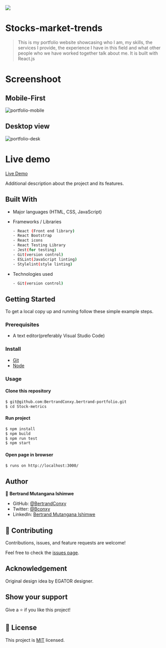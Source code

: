 ![](https://img.shields.io/badge/Portfolio-blue)

# Stocks-market-trends
> This is my portfolio website showcasing who I am, my skills, the services I provide, the  experience I have in this field and what other people who we have worked together talk about me. It is built with React.js

# Screenshoot

## Mobile-First
![portfolio-mobile](https://user-images.githubusercontent.com/90222110/159469034-5d0b1854-2155-449a-be58-1aeb6abf47be.png)


## Desktop view

![portfolio-desk](https://user-images.githubusercontent.com/90222110/159469025-640252c1-1814-42ac-b2a5-303ae91c99ea.png)


# Live demo
[Live Demo](https://bertrandmutangana.netlify.app/)


Additional description about the project and its features.

## Built With

- Major languages (HTML, CSS, JavaScript)

- Frameworks / Libraries
  ```bash
  - React (Front end library)
  - React Bootstrap
  - React icons
  - React Testing Library
  - Jest(for testing)
  - Git(version control)
  - ESLint(JavaScript linting)
  - Stylelint(style linting)
  ```

- Technologies used 
  
  ``` bash
  - Git(version control)
  ```


## Getting Started

To get a local copy up and running follow these simple example steps.

### Prerequisites
 - A text editor(preferably Visual Studio Code)

### Install
  -  [Git](https://git-scm.com/downloads)
  -  [Node](https://nodejs.org/en/download/)

### Usage
#### Clone this repository

```bash
$ git@github.com:BertrandConxy.bertrand-portfolio.git
$ cd Stock-metrics
```
#### Run project

```bash
$ npm install
$ npm build
$ npm run test
$ npm start
```

#### Open page in browser
```bash
$ runs on http://localhost:3000/
```

## Author

👤 **Bertrand Mutangana Ishimwe**

- GitHub: [@BertrandConxy](https://github.com/BertrandConxy)
- Twitter: [@Bconxy](https://twitter.com/BertrandMutanga)
- LinkedIn: [Bertrand Mutangana Ishimwe](https://www.linkedin.com/in/bertrandmutangana)

## 🤝 Contributing

Contributions, issues, and feature requests are welcome!

Feel free to check the [issues page](https://github.com/BertrandConxy/bertrand-portfolio/issues).

## Acknowledgement
Original design idea by EGATOR designer.

## Show your support

Give a ⭐️ if you like this project!

## 📝 License

This project is [MIT](https://opensource.org/licenses/MIT) licensed.
